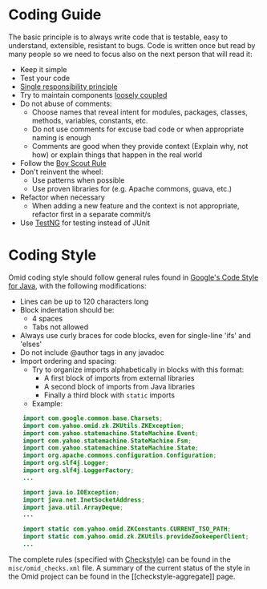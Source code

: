 <!--
  Licensed under the Apache License, Version 2.0 (the "License");
  you may not use this file except in compliance with the License.
  You may obtain a copy of the License at

      http://www.apache.org/licenses/LICENSE-2.0

  Unless required by applicable law or agreed to in writing, software
  distributed under the License is distributed on an "AS IS" BASIS,
  WITHOUT WARRANTIES OR CONDITIONS OF ANY KIND, either express or implied.
  See the License for the specific language governing permissions and
  limitations under the License.
-->
# Coding Guide

The basic principle is to always write code that is testable, easy to understand, extensible, resistant to bugs. Code is written once but read by many people so we need to focus also on the next person that will read it:

* Keep it simple
* Test your code
* [Single responsibility principle](http://programmer.97things.oreilly.com/wiki/index.php/The_Single_Responsibility_Principle)
* Try to maintain components [loosely coupled](http://programmer.97things.oreilly.com/wiki/index.php/Cohesion_and_Coupling_matter)
* Do not abuse of comments:
    * Choose names that reveal intent for modules, packages, classes, methods, variables, constants, etc.
    * Do not use comments for excuse bad code or when appropriate naming is enough
    * Comments are good when they provide context (Explain why, not how) or explain things that happen in the real world
* Follow the [Boy Scout Rule](http://programmer.97things.oreilly.com/wiki/index.php/The_Boy_Scout_Rule)
* Don't reinvent the wheel:
    * Use patterns when possible
    * Use proven libraries for (e.g. Apache commons, guava, etc.)
* Refactor when necessary
    * When adding a new feature and the context is not appropriate, refactor first in a separate commit/s
* Use [TestNG](http://testng.org/) for testing instead of JUnit

# Coding Style
Omid coding style should follow general rules found in [Google's Code Style for Java](https://google.github.io/styleguide/javaguide.html), with the following modifications:

* Lines can be up to 120 characters long
* Block indentation should be:
    * 4 spaces
    * Tabs not allowed
* Always use curly braces for code blocks, even for single-line 'ifs' and 'elses'
* Do not include @author tags in any javadoc
* Import ordering and spacing:
    * Try to organize imports alphabetically in blocks with this format:
        * A first block of imports from external libraries
        * A second block of imports from Java libraries
        * Finally a third block with `static` imports
    * Example:
  
```java
    import com.google.common.base.Charsets;
    import com.yahoo.omid.zk.ZKUtils.ZKException;
    import com.yahoo.statemachine.StateMachine.Event;
    import com.yahoo.statemachine.StateMachine.Fsm;
    import com.yahoo.statemachine.StateMachine.State;
    import org.apache.commons.configuration.Configuration;
    import org.slf4j.Logger;
    import org.slf4j.LoggerFactory;
    ...

    import java.io.IOException;
    import java.net.InetSocketAddress;
    import java.util.ArrayDeque;
    ...

    import static com.yahoo.omid.ZKConstants.CURRENT_TSO_PATH;
    import static com.yahoo.omid.zk.ZKUtils.provideZookeeperClient;
    ...
```

The complete rules (specified with [Checkstyle](https://github.com/checkstyle/checkstyle)) can be found in the
`misc/omid_checks.xml` file. A summary of the current status of the style in the Omid project can be found in
the [[checkstyle-aggregate]] page.
